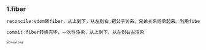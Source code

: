 ### 1.fiber

```js
reconcile:vdom转fiber，从上到下，从左到右,把父子关系、兄弟关系给串起来。利用fiber链表、requestIdleCallback做空闲调度

commit:fiber转换完毕，一次性渲染，从上到下，从左到右去渲染
```

<img src="https://s2.loli.net/2024/06/20/1B8cr5Z2nbQXeoE.png" alt="image.png" style="zoom:50%;" />
